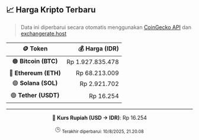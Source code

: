 

<!-- HARGA_KRIPTO -->
## 📈 Harga Kripto Terbaru

> Data ini diperbarui secara otomatis menggunakan [CoinGecko API](https://www.coingecko.com/) dan [exchangerate.host](https://exchangerate.host/)

<div align="center">

| 🪙 Token | 💰 Harga (IDR) |
|:------:|---------------:|
| 🟠 **Bitcoin (BTC)**   | Rp 1.927.835.478 |
| 🔵 **Ethereum (ETH)**  | Rp 68.213.009 |
| 🟣 **Solana (SOL)**    | Rp 2.921.702 |
| 🟢 **Tether (USDT)**   | Rp 16.254 |

---

💱 **Kurs Rupiah (USD → IDR)**: Rp 16.254

🕒 <sub>Terakhir diperbarui: 10/8/2025, 21.20.08</sub>

</div>
<!-- /HARGA_KRIPTO -->